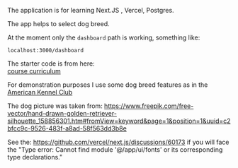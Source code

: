 The application is for learning Next.JS , Vercel, Postgres.   

The app helps to select dog breed.

At the moment only the ```dashboard``` path is working, something like:   
```
localhost:3000/dashboard
```

The starter code is from here:   
[course curriculum](https://nextjs.org/learn)

For demonstration purposes I use some dog breed features as in the   
[American Kennel Club](https://www.akc.org/)


The dog picture was taken from: https://www.freepik.com/free-vector/hand-drawn-golden-retriever-silhouette_158856301.htm#fromView=keyword&page=1&position=1&uuid=c2bfcc9c-9526-483f-a8ad-58f563dd3b8e

See the: https://github.com/vercel/next.js/discussions/60173 if you will face the "Type error: Cannot find module '@/app/ui/fonts' or its corresponding type declarations." 

